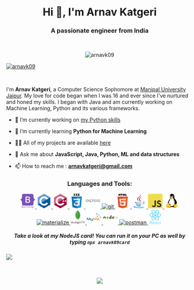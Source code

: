 <h1 align="center">Hi 👋, I'm Arnav Katgeri</h1>
<h3 align="center">A passionate engineer from India</h3>
<br>

<p align="center"> <img src="https://komarev.com/ghpvc/?username=arnavk09&label=Profile%20views&color=0e75b6&style=flat" alt="arnavk09" /> </p>


<p align="left"> <a href="https://github.com/ryo-ma/github-profile-trophy"><img src="https://github-profile-trophy.vercel.app/?username=arnavk09&theme=onedark" alt="arnavk09" /></a> </p>

<br>

I'm <b>Arnav Katgeri</b>, a Computer Science Sophomore at [Manipal University Jaipur](https://jaipur.manipal.edu). My love for code began when I was 16 and ever since I've nurtured and honed my skills. I began with Java and am currently working on Machine Learning, Python and its various frameworks.
<br>
- 🔭 I’m currently working on [my Python skills](https://github.com/arnavk09/python-ml)

- 🌱 I’m currently learning **Python for Machine Learning**

- 👨‍💻 All of my projects are available [here](https://github.com/arnavk09)

- 💬 Ask me about **JavaScript, Java, Python, ML and data structures**

- 📫 How to reach me : **arnavkatgeri@gmail.com**

<h3 align="center">Languages and Tools:</h3>
<p align="center"> <a href="https://getbootstrap.com" target="_blank"> <img src="https://raw.githubusercontent.com/devicons/devicon/master/icons/bootstrap/bootstrap-plain-wordmark.svg" alt="bootstrap" width="40" height="40"/> </a> <a href="https://www.cprogramming.com/" target="_blank"> <img src="https://raw.githubusercontent.com/devicons/devicon/master/icons/c/c-original.svg" alt="c" width="40" height="40"/> </a> <a href="https://www.w3schools.com/cpp/" target="_blank"> <img src="https://raw.githubusercontent.com/devicons/devicon/master/icons/cplusplus/cplusplus-original.svg" alt="cplusplus" width="40" height="40"/> </a> <a href="https://www.w3schools.com/css/" target="_blank"> <img src="https://raw.githubusercontent.com/devicons/devicon/master/icons/css3/css3-original-wordmark.svg" alt="css3" width="40" height="40"/> </a> <a href="https://expressjs.com" target="_blank"> <img src="https://raw.githubusercontent.com/devicons/devicon/master/icons/express/express-original-wordmark.svg" alt="express" width="40" height="40"/> </a> <a href="https://git-scm.com/" target="_blank"> <img src="https://www.vectorlogo.zone/logos/git-scm/git-scm-icon.svg" alt="git" width="40" height="40"/> </a> <a href="https://www.w3.org/html/" target="_blank"> <img src="https://raw.githubusercontent.com/devicons/devicon/master/icons/html5/html5-original-wordmark.svg" alt="html5" width="40" height="40"/> </a> <a href="https://www.java.com" target="_blank"> <img src="https://raw.githubusercontent.com/devicons/devicon/master/icons/java/java-original.svg" alt="java" width="40" height="40"/> </a> <a href="https://developer.mozilla.org/en-US/docs/Web/JavaScript" target="_blank"> <img src="https://raw.githubusercontent.com/devicons/devicon/master/icons/javascript/javascript-original.svg" alt="javascript" width="40" height="40"/> </a> <a href="https://www.linux.org/" target="_blank"> <img src="https://raw.githubusercontent.com/devicons/devicon/master/icons/linux/linux-original.svg" alt="linux" width="40" height="40"/> </a> <a href="https://materializecss.com/" target="_blank"> <img src="https://raw.githubusercontent.com/prplx/svg-logos/5585531d45d294869c4eaab4d7cf2e9c167710a9/svg/materialize.svg" alt="materialize" width="40" height="40"/> </a> <a href="https://www.mongodb.com/" target="_blank"> <img src="https://raw.githubusercontent.com/devicons/devicon/master/icons/mongodb/mongodb-original-wordmark.svg" alt="mongodb" width="40" height="40"/> </a> <a href="https://www.mysql.com/" target="_blank"> <img src="https://raw.githubusercontent.com/devicons/devicon/master/icons/mysql/mysql-original-wordmark.svg" alt="mysql" width="40" height="40"/> </a> <a href="https://nodejs.org" target="_blank"> <img src="https://raw.githubusercontent.com/devicons/devicon/master/icons/nodejs/nodejs-original-wordmark.svg" alt="nodejs" width="40" height="40"/> </a> <a href="https://postman.com" target="_blank"> <img src="https://www.vectorlogo.zone/logos/getpostman/getpostman-icon.svg" alt="postman" width="40" height="40"/> </a> <a href="https://reactjs.org/" target="_blank"> <img src="https://raw.githubusercontent.com/devicons/devicon/master/icons/react/react-original-wordmark.svg" alt="react" width="40" height="40"/> </a> </p>

<h5 align="center">Take a look at my NodeJS card! You can run it on your PC as well by typing <code>npx arnavk09card</code></h5>
<p><img src = "https://user-images.githubusercontent.com/71816040/142431532-f7d698d6-4f7d-4cf5-9b6d-8b2a539516e6.png"></p>
<br>
<p align="center"><img src = "https://user-images.githubusercontent.com/71816040/142432556-e1be7c21-ada4-4f05-a16e-704a5957fec5.gif"></p>
